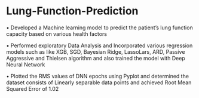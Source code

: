 # Lung-Function-Prediction
•	Developed a Machine learning model to predict the patient’s lung function capacity based on various health factors

•	Performed exploratory Data Analysis and Incorporated various regression models such as like XGB, SGD, Bayesian Ridge, LassoLars, ARD, Passive Aggressive and Thielsen algorithm and also trained the model with Deep Neural Network

•	Plotted the RMS values of DNN epochs using Pyplot and determined the dataset consists of  Linearly separable data points and achieved Root Mean Squared Error of 1.02
